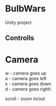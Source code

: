 # BulbWars
Unity project

## Controlls
# Camera
w - camera goes up \
a - camera goes left\
s - camera goes down \
d - camera goes right\

scroll - zoom in/out
